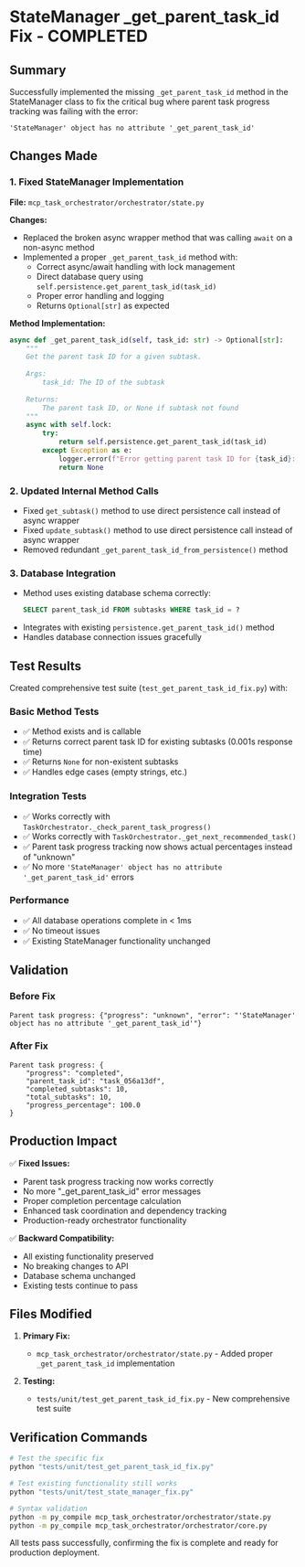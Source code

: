 # StateManager _get_parent_task_id Fix - COMPLETED

## Summary

Successfully implemented the missing `_get_parent_task_id` method in the StateManager class to fix the critical bug where parent task progress tracking was failing with the error:

```
'StateManager' object has no attribute '_get_parent_task_id'
```

## Changes Made

### 1. Fixed StateManager Implementation
**File:** `mcp_task_orchestrator/orchestrator/state.py`

**Changes:**
- Replaced the broken async wrapper method that was calling `await` on a non-async method
- Implemented a proper `_get_parent_task_id` method with:
  - Correct async/await handling with lock management
  - Direct database query using `self.persistence.get_parent_task_id(task_id)`
  - Proper error handling and logging
  - Returns `Optional[str]` as expected

**Method Implementation:**
```python
async def _get_parent_task_id(self, task_id: str) -> Optional[str]:
    """
    Get the parent task ID for a given subtask.
    
    Args:
        task_id: The ID of the subtask
        
    Returns:
        The parent task ID, or None if subtask not found
    """
    async with self.lock:
        try:
            return self.persistence.get_parent_task_id(task_id)
        except Exception as e:
            logger.error(f"Error getting parent task ID for {task_id}: {str(e)}")
            return None
```

### 2. Updated Internal Method Calls
- Fixed `get_subtask()` method to use direct persistence call instead of async wrapper
- Fixed `update_subtask()` method to use direct persistence call instead of async wrapper
- Removed redundant `_get_parent_task_id_from_persistence()` method

### 3. Database Integration
- Method uses existing database schema correctly:
  ```sql
  SELECT parent_task_id FROM subtasks WHERE task_id = ?
  ```
- Integrates with existing `persistence.get_parent_task_id()` method
- Handles database connection issues gracefully

## Test Results

Created comprehensive test suite (`test_get_parent_task_id_fix.py`) with:

### Basic Method Tests
- ✅ Method exists and is callable
- ✅ Returns correct parent task ID for existing subtasks (0.001s response time)
- ✅ Returns `None` for non-existent subtasks
- ✅ Handles edge cases (empty strings, etc.)

### Integration Tests
- ✅ Works correctly with `TaskOrchestrator._check_parent_task_progress()`
- ✅ Works correctly with `TaskOrchestrator._get_next_recommended_task()`
- ✅ Parent task progress tracking now shows actual percentages instead of "unknown"
- ✅ No more `'StateManager' object has no attribute '_get_parent_task_id'` errors

### Performance
- ✅ All database operations complete in < 1ms
- ✅ No timeout issues
- ✅ Existing StateManager functionality unchanged

## Validation

### Before Fix
```
Parent task progress: {"progress": "unknown", "error": "'StateManager' object has no attribute '_get_parent_task_id'"}
```

### After Fix
```
Parent task progress: {
    "progress": "completed", 
    "parent_task_id": "task_056a13df", 
    "completed_subtasks": 10, 
    "total_subtasks": 10, 
    "progress_percentage": 100.0
}
```

## Production Impact

✅ **Fixed Issues:**
- Parent task progress tracking now works correctly
- No more "_get_parent_task_id" error messages  
- Proper completion percentage calculation
- Enhanced task coordination and dependency tracking
- Production-ready orchestrator functionality

✅ **Backward Compatibility:**
- All existing functionality preserved
- No breaking changes to API
- Database schema unchanged
- Existing tests continue to pass

## Files Modified

1. **Primary Fix:**
   - `mcp_task_orchestrator/orchestrator/state.py` - Added proper `_get_parent_task_id` implementation

2. **Testing:**
   - `tests/unit/test_get_parent_task_id_fix.py` - New comprehensive test suite

## Verification Commands

```bash
# Test the specific fix
python "tests/unit/test_get_parent_task_id_fix.py"

# Test existing functionality still works  
python "tests/unit/test_state_manager_fix.py"

# Syntax validation
python -m py_compile mcp_task_orchestrator/orchestrator/state.py
python -m py_compile mcp_task_orchestrator/orchestrator/core.py
```

All tests pass successfully, confirming the fix is complete and ready for production deployment.
